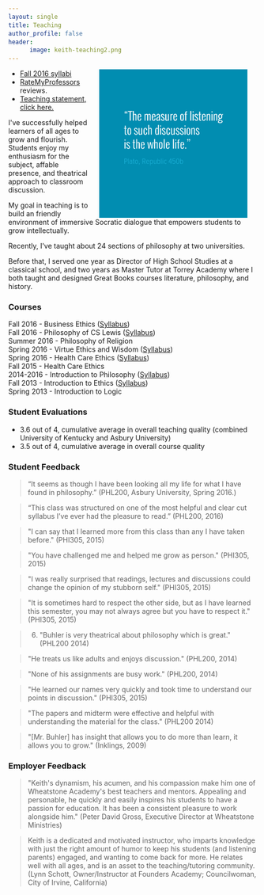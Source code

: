 ```yaml
---
layout: single
title: Teaching
author_profile: false
header:
      image: keith-teaching2.png
---
```


<img src="/images/measurelearning.png" alt="propermeasure" align="right" hspace="20" height="300" width="300">

* [Fall 2016 syllabi](/syllabi)
* [RateMyProfessors](http://www.ratemyprofessors.com/ShowRatings.jsp?tid=1822771) reviews.
* [Teaching statement, click here.](/teaching-statement) 


I've successfully helped learners of all ages to grow and flourish. Students enjoy my enthusiasm for the subject, affable presence, and  theatrical approach to classroom discussion. 

My goal in teaching is to build an friendly environment of immersive Socratic dialogue that empowers students to grow intellectually. 

Recently, I've taught about 24 sections of philosophy at two universities.

Before that, I served one year as Director of High School Studies at a classical school, and two years as Master Tutor at Torrey Academy where I both taught and designed Great Books courses literature, philosophy, and history. 

### Courses

Fall 2016 -  Business Ethics ([Syllabus](/syllabus334))  
Fall 2016 - Philosophy of CS Lewis ([Syllabus](/syllabus251))  
Summer 2016 -  Philosophy of Religion    
Spring 2016 -  Virtue Ethics and Wisdom  ([Syllabus](/syllabus-S2016-293-wisdom))   
Spring 2016 - Health Care Ethics ([Syllabus](/syllabus-S2016-305-health-care))    
Fall 2015 - Health Care Ethics          
2014-2016 - Introduction to Philosophy ([Syllabus](/syllabus200))   
Fall 2013 - Introduction to Ethics ([Syllabus](https://docs.google.com/document/d/1u2FI836N6FcWWs2I5BrbLF1tQav9wjcDJiOU0bRkfRw/edit))     
Spring 2013 - Introduction to Logic   


### Student Evaluations

- 3.6 out of 4, cumulative average in overall teaching quality (combined University of Kentucky and Asbury University)
- 3.5 out of 4, cumulative average in overall course quality

 
### Student Feedback

> “It seems as though I have been looking all my life for what I have found in philosophy.” (PHL200, Asbury University, Spring 2016.)

>“This class was structured on one of the most helpful and clear cut syllabus I’ve ever had the pleasure to read.” (PHL200, 2016)

> "I can say that I learned more from this class than any I have taken before." (PHI305, 2015)

>"You have challenged me and helped me grow as person." (PHI305, 2015)

>"I was really surprised that readings, lectures and discussions could change the opinion of my stubborn self." (PHI305, 2015)

> "It is sometimes hard to respect the other side, but as I have learned this semester, you may not always agree but you have to respect it." (PHI305, 2015) 

> 6. "Buhler is very theatrical about philosophy which is great." (PHL200 2014)

> "He treats us like adults and enjoys discussion." (PHL200, 2014)

> "None of his assignments are busy work." (PHL200, 2014)

> "He learned our names very quickly and took time to understand our points in discussion." (PHI305, 2015)

> "The papers and midterm were effective and helpful with understanding the material for the class." (PHL200 2014)

> "[Mr. Buhler] has insight that allows you to do more than learn, it allows you to grow." (Inklings, 2009)

### Employer Feedback

> "Keith's dynamism, his acumen, and his compassion make him one of Wheatstone Academy's best teachers and mentors. Appealing and personable, he quickly and easily inspires his students to have a passion for education. It has been a consistent pleasure to work alongside him."  (Peter David Gross, Executive Director at Wheatstone Ministries)


>Keith is a dedicated and motivated instructor, who imparts knowledge with just the right amount of humor to keep his students (and listening parents) engaged, and wanting to come back for more. He relates well with all ages, and is an asset to the teaching/tutoring community.   (Lynn Schott, Owner/Instructor at Founders Academy; Councilwoman, City of Irvine, California)